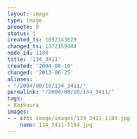 ```yaml
---
layout: image
type: image
promote: 0
status: 1
created_ts: 1092143829
changed_ts: 1372159444
node_id: 1184
title: '134_3411'
created: '2004-08-10'
changed: '2013-06-25'
aliases:
- "/2004/08/10/134_3411/"
permalink: "/2004/08/10/134_3411/"
tags:
- Kaikoura
images:
- - src: image/images/134_3411-1184.jpg
    name: 134_3411-1184.jpg
---
```


